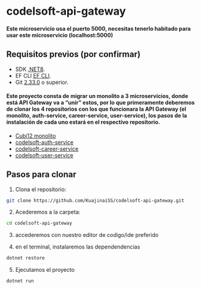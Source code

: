 ﻿# codelsoft-api-gateway
#### Este microservicio usa el puerto **5000**, necesitas tenerlo habitado para usar este microservicio (localhost:5000)
## Requisitos previos (por confirmar)

- SDK [.NET8](https://dotnet.microsoft.com/es-es/download/dotnet/8.0).
- EF CLI [EF CLI](https://www.nuget.org/packages/dotnet-ef/).
- Git [2.33.0](https://git-scm.com/downloads) o superior.

#### Este proyecto consta de migrar un monolito a 3 microservicios, donde está API Gateway va a “unir” estos, por lo que primeramente deberemos de clonar los 4 repositorios con los que funcionara la API Gateway (el monolito, auth-service, career-service, user-service), los pasos de la instalación de cada uno estará en el respectivo repositorio.

- [Cubi12 monolito]()
- [codelsoft-auth-service](https://github.com/KuajinaiSS/codelsoft-auth-service.git)
- [codelsoft-career-service](https://github.com/KuajinaiSS/codelsoft-career-service.git)
- [codelsoft-user-service]()

## Pasos para clonar

1. Clona el repositorio:
```bash
git clone https://github.com/KuajinaiSS/codelsoft-api-gateway.git
```

2. Acederemos a la carpeta:
```bash
cd codelsoft-api-gateway
```

3. accederemos con nuestro editor de codigo/ide preferido

4. en el terminal, instalaremos las dependendencias
```bash
dotnet restore
```

5. Ejecutamos el proyecto
```bash
dotnet run
```


